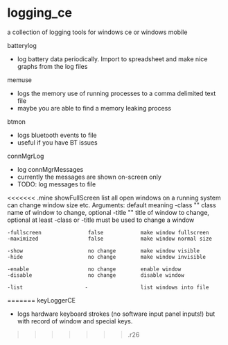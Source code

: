logging_ce
==========

a collection of logging tools for windows ce or windows mobile

batterylog

*  log battery data periodically. Import to spreadsheet and make nice graphs from the log files

memuse

*  logs the memory use of running processes to a comma delimited text file
*  maybe you are able to find a memory leaking process
  
btmon

*  logs bluetooth events to file
*  useful if you have BT issues

connMgrLog
*  log connMgrMessages
*  currently the messages are shown on-screen only
*  TODO: log messages to file
  
<<<<<<< .mine
showFullScreen
  list all open windows on a running system
  can change window size etc.
	Arguments:                default          meaning
	-class                    ""               class name of window to change, optional
	-title                    ""               title of window to change, optional
				at least -class or -title must be used to change a window

	-fullscreen               false            make window fullscreen
	-maximized                false            make window normal size

	-show                     no change        make window visible
	-hide                     no change        make window invisible

	-enable                   no change        enable window
	-disable                  no change        disable window

	-list                    -                 list windows into file
=======
keyLoggerCE
*  logs hardware keyboard strokes (no software input panel inputs!) but with record of window and special keys.
  
  
>>>>>>> .r26
